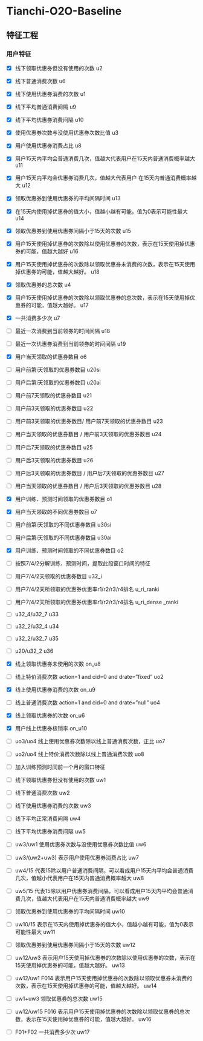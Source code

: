 # Tianchi-O2O-Baseline

## 特征工程

### 用户特征

- [x] 线下领取优惠券但没有使用的次数 u2
- [x] 线下普通消费次数 u6
- [x] 线下使用优惠券消费的次数 u1
- [x] 线下平均普通消费间隔 u9
- [x] 线下平均优惠券消费间隔 u10
- [x] 使用优惠券次数与没使用优惠券次数比值 u3
- [x] 用户使用优惠券消费占比 u8
- [x] 用户15天内平均会普通消费几次，值越大代表用户在15天内普通消费概率越大 u11
- [x] 用户15天内平均会优惠券消费几次，值越大代表用户 在15天内普通消费概率越大 u12
- [x] 领取优惠券到使用优惠券的平均间隔时间 u13
- [x] 在15天内使用掉优惠券的值大小，值越小越有可能，值为0表示可能性最大 u14
- [x] 领取优惠券到使用优惠券间隔小于15天的次数 u15
- [x] 用户15天使用掉优惠券的次数除以使用优惠券的次数，表示在15天使用掉优惠券的可能，值越大越好 u16
- [x] 用户15天使用掉优惠券的次数除以领取优惠券未消费的次数，表示在15天使用掉优惠券的可能，值越大越好。 u18
- [x] 领取优惠券的总次数 u4
- [x] 用户15天使用掉优惠券的次数除以领取优惠券的总次数，表示在15天使用掉优惠券的可能，值越大越好。 u17
- [x] 一共消费多少次 u7
- [ ] 最近一次消费到当前领券的时间间隔 u18
- [ ] 最近一次优惠券消费到当前领券的时间间隔 u19
- [x] 用户当天领取的优惠券数目 o6
- [ ] 用户前第i天领取的优惠券数目 u20si
- [ ] 用户后第i天领取的优惠券数目 u20ai
- [ ] 用户前7天领取的优惠券数目 u21
- [ ] 用户前3天领取的优惠券数目 u22
- [ ] 用户前3天领取的优惠券数目/ 用户前7天领取的优惠券数目 u23
- [ ] 用户当天领取的优惠券数目 / 用户前3天领取的优惠券数目 u24
- [ ] 用户后7天领取的优惠券数目 u25
- [ ] 用户后3天领取的优惠券数目 u26
- [ ] 用户后3天领取的优惠券数目 / 用户后7天领取的优惠券数目 u27
- [ ] 用户当天领取的优惠券数目 / 用户后3天领取的优惠券数目 u28
- [x] 用户训练、预测时间领取的优惠券数目 o1
- [x] 用户当天领取的不同优惠券数目 o7
- [ ] 用户前第i天领取的不同优惠券数目 u30si
- [ ] 用户后第i天领取的不同优惠券数目 u30ai
- [x] 用户训练、预测时间领取的不同优惠券数目 o2
- [ ] 按照7/4/2分解训练、预测时间，提取此段窗口时间的特征
- [ ] 用户7/4/2天领取的优惠券数目 u32_i
- [ ] 用户7/4/2天所领取的优惠券优惠率r1/r2/r3/r4排名 u_ri_ranki
- [ ] 用户7/4/2天所领取的优惠券优惠率r1/r2/r3/r4排名 u_ri_dense _ranki
- [ ] u32_4/u32_7 u33
- [ ] u32_2/u32_4 u34
- [ ] u32_2/u32_7 u35
- [ ] u20/u32_2 u36

- [x] 线上领取优惠券未使用的次数 on_u8

- [ ] 线上特价消费次数 action=1 and cid=0 and drate=”fixed” uo2
- [x] 线上使用优惠券消费的次数 on_u9
- [ ] 线上普通消费次数 action=1 and cid=0 and drate=”null” uo4
- [x] 线上领取优惠券的次数 on_u6
- [x] 用户线上优惠券核销率 on_u10
- [ ] uo3/uo4 线上使用优惠券次数除以线上普通消费次数，正比 uo7
- [ ] uo2/uo4 线上特价消费次数除以线上普通消费次数 uo8

- [ ] 加入训练预测时间前一个月的窗口特征

- [ ] 线下领取优惠券但没有使用的次数 uw1

- [ ] 线下普通消费次数 uw2
- [ ] 线下使用优惠券消费的次数 uw3
- [ ] 线下平均正常消费间隔 uw4
- [ ] 线下平均优惠券消费间隔 uw5
- [ ] uw3/uw1 使用优惠券次数与没使用优惠券次数比值 uw6
- [ ] uw3/(uw2+uw3) 表示用户使用优惠券消费占比 uw7
- [ ] uw4/15 代表15除以用户普通消费间隔，可以看成用户15天内平均会普通消费几次，值越小代表用户在15天内普通消费概率越大 uw8
- [ ] uw5/15 代表15除以用户优惠券消费间隔，可以看成用户15天内平均会普通消费几次，值越大代表用户在15天内普通消费概率越大 uw9
- [ ] 领取优惠券到使用优惠券的平均间隔时间 uw10
- [ ] uw10/15 表示在15天内使用掉优惠券的值大小，值越小越有可能，值为0表示可能性最大 uw11
- [ ] 领取优惠券到使用优惠券间隔小于15天的次数 uw12
- [ ] uw12/uw3 表示用户15天使用掉优惠券的次数除以使用优惠券的次数，表示在15天使用掉优惠券的可能，值越大越好。 uw13
- [ ] uw12/uw1 F014 表示用户15天使用掉优惠券的次数除以领取优惠券未消费的次数，表示在15天使用掉优惠券的可能，值越大越好。 uw14
- [ ] uw1+uw3 领取优惠券的总次数 uw15
- [ ] uw12/uw15 F016 表示用户15天使用掉优惠券的次数除以领取优惠券的总次数，表示在15天使用掉优惠券的可能，值越大越好。 uw16
- [ ] F01+F02 一共消费多少次 uw17
